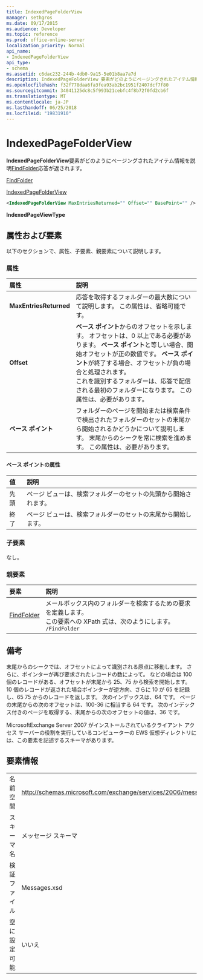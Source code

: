 ```yaml
---
title: IndexedPageFolderView
manager: sethgros
ms.date: 09/17/2015
ms.audience: Developer
ms.topic: reference
ms.prod: office-online-server
localization_priority: Normal
api_name:
- IndexedPageFolderView
api_type:
- schema
ms.assetid: c6dac232-244b-4db0-9a15-5e01b8aa7a7d
description: IndexedPageFolderView 要素がどのようにページングされたアイテム情報を説明 FindFolder 応答が返されます。
ms.openlocfilehash: f32f778daa6fa3fea93ab2bc1951f2407dcf7f80
ms.sourcegitcommit: 34041125dc8c5f993b21cebfc4f8b72f0fd2cb6f
ms.translationtype: MT
ms.contentlocale: ja-JP
ms.lasthandoff: 06/25/2018
ms.locfileid: "19831910"
---
```

# <a name="indexedpagefolderview"></a>IndexedPageFolderView

**IndexedPageFolderView**要素がどのようにページングされたアイテム情報を説明[FindFolder](findfolder.md)応答が返されます。 
  
[FindFolder](findfolder.md)
  
[IndexedPageFolderView](indexedpagefolderview.md)
  
```xml
<IndexedPageFolderView MaxEntriesReturned="" Offset="" BasePoint="" />
```

 **IndexedPageViewType**
## <a name="attributes-and-elements"></a>属性および要素

以下のセクションで、属性、子要素、親要素について説明します。
  
### <a name="attributes"></a>属性

|**属性**|**説明**|
|:-----|:-----|
|**MaxEntriesReturned** <br/> |応答を取得するフォルダーの最大数について説明します。 この属性は、省略可能です。  <br/> |
|**Offset** <br/> |**ベース ポイント**からのオフセットを示します。 オフセットは、0 以上である必要があります。 **ベース ポイント**と等しい場合、開始オフセットが正の数値です。 **ベース ポイント**が終了する場合、オフセットが負の場合と処理されます。  <br/> これを識別するフォルダーは、応答で配信される最初のフォルダーになります。 この属性は、必要があります。  <br/> |
|**ベース ポイント** <br/> |フォルダーのページを開始または検索条件で検出されたフォルダーのセットの末尾から開始されるかどうかについて説明します。 末尾からのシークを常に検索を進めます。 この属性は、必要があります。  <br/> |
   
#### <a name="basepoint-attribute"></a>ベース ポイントの属性

|**値**|**説明**|
|:-----|:-----|
|先頭  <br/> |ページ ビューは、検索フォルダーのセットの先頭から開始されます。  <br/> |
|終了  <br/> |ページ ビューは、検索フォルダーのセットの末尾から開始します。  <br/> |
   
### <a name="child-elements"></a>子要素

なし。
  
### <a name="parent-elements"></a>親要素

|**要素**|**説明**|
|:-----|:-----|
|[FindFolder](findfolder.md) <br/> |メールボックス内のフォルダーを検索するための要求を定義します。  <br/> この要素への XPath 式は、次のようにします。  <br/>  `/FindFolder` <br/> |
   
## <a name="remarks"></a>備考

末尾からのシークでは、オフセットによって識別される原点に移動します。 さらに、ポインターが再び要求されたレコードの数によって。 などの場合は 100 個のレコードがある、オフセットが末尾から 25、75 から検索を開始します。 10 個のレコードが返された場合ポインターが逆方向、さらに 10 が 65 を記録し、65 75 からのレコードを返します。 次のインデックスは、64 です。 ページの末尾からの次のオフセットは、100-36 に相当する 64 です。 次のインデックス付きのページを取得する、末尾からの次のオフセットの値は、36 です。
  
MicrosoftExchange Server 2007 がインストールされているクライアント アクセス サーバーの役割を実行しているコンピューターの EWS 仮想ディレクトリには、この要素を記述するスキーマがあります。
  
## <a name="element-information"></a>要素情報

|||
|:-----|:-----|
|名前空間  <br/> |http://schemas.microsoft.com/exchange/services/2006/messages  <br/> |
|スキーマ名  <br/> |メッセージ スキーマ  <br/> |
|検証ファイル  <br/> |Messages.xsd  <br/> |
|空に設定可能  <br/> |いいえ  <br/> |
   

